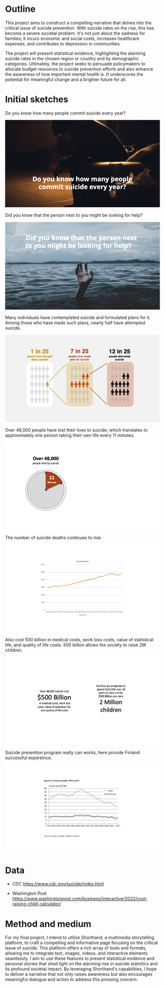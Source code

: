 

# Outline
This project aims to construct a compelling narrative that delves into the critical issue of suicide prevention. With suicide rates on the rise, this has become a severe societal problem. It's not just about the sadness for families; it incurs economic and social costs, increases healthcare expenses, and contributes to depression in communities.

The project will present statistical evidence, highlighting the alarming suicide rates in the chosen region or country and by demographic categories. Ultimately, the project seeks to persuade policymakers to allocate budget resources to suicide prevention efforts and also enhance the awareness of how important mental health is. It underscores the potential for meaningful change and a brighter future for all.

# Initial sketches

Do you know how many people commit suicide every year?

![Sketch1](Final_sketch1.jpeg)

Did you know that the person next to you might be looking for help?

![Sketch1](Final_sketch2.jpeg)

Many individuals have contemplated suicide and formulated plans for it. Among those who have made such plans, nearly half have attempted suicide.

![Sketch1](Final_sketch3.jpeg)

Over 48,000 people have lost their lives to suicide, which translates to approximately one person taking their own life every 11 minutes.

![Sketch1](Final_sketch4.jpeg)

The number of suicide deaths continues to rise.

![Sketch1](Final_sketch5.jpeg)

Also cost 500 billion in medical costs, work loss costs, value of statistical life, and quality of life costs. 500 billion allows the society to raise 2M children.

![Sketch1](Final_sketch6.jpeg)

Suicide prevention program really can works, here provide Finland successful expereince.

![Sketch1](Final_sketch7.jpeg)


# Data

- CDC
https://www.cdc.gov/suicide/index.html

- Washington Post
https://www.washingtonpost.com/business/interactive/2022/cost-raising-child-calculator/


# Method and medium

For my final project, I intend to utilize Shorthand, a multimedia storytelling platform, to craft a compelling and informative page focusing on the critical issue of suicide. This platform offers a rich array of tools and formats, allowing me to integrate text, images, videos, and interactive elements seamlessly. I aim to use these features to present statistical evidence and personal stories that shed light on the alarming rise in suicide statistics and its profound societal impact. By leveraging Shorthand's capabilities, I hope to deliver a narrative that not only raises awareness but also encourages meaningful dialogue and action to address this pressing concern.
